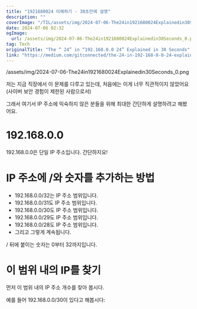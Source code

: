 ```yaml
---
title: "1921680024 이해하기 - 30초만에 설명"
description: ""
coverImage: "/TIL/assets/img/2024-07-06-The24in1921680024Explainedin30Seconds_0.png"
date: 2024-07-06 02:32
ogImage:
  url: /assets/img/2024-07-06-The24in1921680024Explainedin30Seconds_0.png
tag: Tech
originalTitle: "The “ 24” in “192.168.0.0 24” Explained in 30 Seconds"
link: "https://medium.com/gitconnected/the-24-in-192-168-0-0-24-explained-in-30-seconds-b0ed6cb635c7"
---
```


/assets/img/2024-07-06-The24in1921680024Explainedin30Seconds_0.png

저는 지금 직장에서 이 문제를 다루고 있는데, 처음에는 이게 너무 직관적이지 않았어요 (사이버 보안 경험이 제한된 사람으로서)

그래서 여기서 IP 주소에 익숙하지 않은 분들을 위해 최대한 간단하게 설명하려고 해봤어요.

# 192.168.0.0

<div class="content-ad"></div>

192.168.0.0은 단일 IP 주소입니다. 간단하지요!

# IP 주소에 /와 숫자를 추가하는 방법

- 192.168.0.0/32는 IP 주소 범위입니다.
- 192.168.0.0/31도 IP 주소 범위입니다.
- 192.168.0.0/30도 IP 주소 범위입니다.
- 192.168.0.0/29도 IP 주소 범위입니다.
- 192.168.0.0/28도 IP 주소 범위입니다.
- 그리고 그렇게 계속됩니다.

/ 뒤에 붙이는 숫자는 0부터 32까지입니다.

<div class="content-ad"></div>

# 이 범위 내의 IP를 찾기

먼저 이 범위 내의 IP 주소 개수를 찾아 봅시다.

예를 들어 192.168.0.0/30이 있다고 해봅시다:
